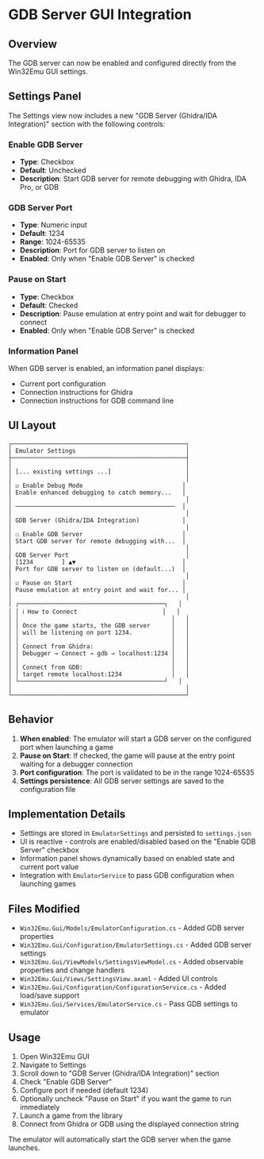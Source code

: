 # GDB Server GUI Integration

## Overview

The GDB server can now be enabled and configured directly from the Win32Emu GUI settings.

## Settings Panel

The Settings view now includes a new "GDB Server (Ghidra/IDA Integration)" section with the following controls:

### Enable GDB Server
- **Type**: Checkbox
- **Default**: Unchecked
- **Description**: Start GDB server for remote debugging with Ghidra, IDA Pro, or GDB

### GDB Server Port
- **Type**: Numeric input
- **Default**: 1234
- **Range**: 1024-65535
- **Description**: Port for GDB server to listen on
- **Enabled**: Only when "Enable GDB Server" is checked

### Pause on Start
- **Type**: Checkbox
- **Default**: Checked
- **Description**: Pause emulation at entry point and wait for debugger to connect
- **Enabled**: Only when "Enable GDB Server" is checked

### Information Panel
When GDB server is enabled, an information panel displays:
- Current port configuration
- Connection instructions for Ghidra
- Connection instructions for GDB command line

## UI Layout

```
┌─────────────────────────────────────────────────┐
│ Emulator Settings                               │
├─────────────────────────────────────────────────┤
│                                                 │
│ [... existing settings ...]                     │
│                                                 │
│ ☑ Enable Debug Mode                            │
│ Enable enhanced debugging to catch memory...   │
│                                                 │
│ ─────────────────────────────────────────────  │
│                                                 │
│ GDB Server (Ghidra/IDA Integration)            │
│                                                 │
│ ☐ Enable GDB Server                            │
│ Start GDB server for remote debugging with...  │
│                                                 │
│ GDB Server Port                                 │
│ [1234        ] ▲▼                              │
│ Port for GDB server to listen on (default...)  │
│                                                 │
│ ☑ Pause on Start                               │
│ Pause emulation at entry point and wait for... │
│                                                 │
│ ┌─────────────────────────────────────────┐   │
│ │ ℹ️ How to Connect                        │   │
│ │                                           │   │
│ │ Once the game starts, the GDB server      │   │
│ │ will be listening on port 1234.           │   │
│ │                                           │   │
│ │ Connect from Ghidra:                      │   │
│ │ Debugger → Connect → gdb → localhost:1234 │   │
│ │                                           │   │
│ │ Connect from GDB:                         │   │
│ │ target remote localhost:1234              │   │
│ └─────────────────────────────────────────┘   │
│                                                 │
└─────────────────────────────────────────────────┘
```

## Behavior

1. **When enabled**: The emulator will start a GDB server on the configured port when launching a game
2. **Pause on Start**: If checked, the game will pause at the entry point waiting for a debugger connection
3. **Port configuration**: The port is validated to be in the range 1024-65535
4. **Settings persistence**: All GDB server settings are saved to the configuration file

## Implementation Details

- Settings are stored in `EmulatorSettings` and persisted to `settings.json`
- UI is reactive - controls are enabled/disabled based on the "Enable GDB Server" checkbox
- Information panel shows dynamically based on enabled state and current port value
- Integration with `EmulatorService` to pass GDB configuration when launching games

## Files Modified

- `Win32Emu.Gui/Models/EmulatorConfiguration.cs` - Added GDB server properties
- `Win32Emu.Gui/Configuration/EmulatorSettings.cs` - Added GDB server settings
- `Win32Emu.Gui/ViewModels/SettingsViewModel.cs` - Added observable properties and change handlers
- `Win32Emu.Gui/Views/SettingsView.axaml` - Added UI controls
- `Win32Emu.Gui/Configuration/ConfigurationService.cs` - Added load/save support
- `Win32Emu.Gui/Services/EmulatorService.cs` - Pass GDB settings to emulator

## Usage

1. Open Win32Emu GUI
2. Navigate to Settings
3. Scroll down to "GDB Server (Ghidra/IDA Integration)" section
4. Check "Enable GDB Server"
5. Configure port if needed (default 1234)
6. Optionally uncheck "Pause on Start" if you want the game to run immediately
7. Launch a game from the library
8. Connect from Ghidra or GDB using the displayed connection string

The emulator will automatically start the GDB server when the game launches.
